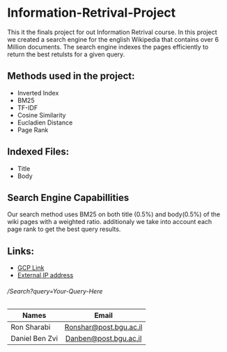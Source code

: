 # Information-Retrival-Project

This it the finals project for out Information Retrival course.
In this project we created a search engine for the english Wikipedia that contains over 6 Million documents.
The search engine indexes the pages efficiently to return the best retulsts for a given query.


## Methods used in the project:

- Inverted Index
- BM25
- TF-IDF
- Cosine Similarity
- Eucladien Distance
- Page Rank



## Indexed Files:

- Title
- Body


## Search Engine Capabillities
  Our search method uses BM25 on both title (0.5%) and body(0.5%) of the wiki pages with a weighted ratio.
  additionaly we take into account each page rank to get the best query results.


## Links:
- [GCP Link]((https://console.cloud.google.com/storage/browser/wikibucket208))
- [External IP address](LINK)
###### /Search?query=Your-Query-Here


|  Names      |    Email        | 
| ------------- |:-------------:|
| Ron Sharabi   | Ronshar@post.bgu.ac.il|
| Daniel Ben Zvi| Danben@post.bgu.ac.il |

